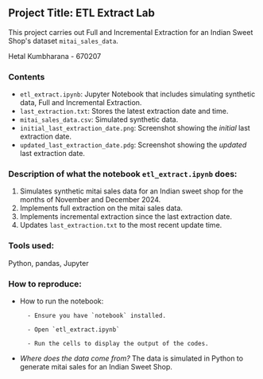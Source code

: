 ## Project Title: ETL Extract Lab

This project carries out Full and Incremental Extraction for an Indian Sweet Shop's dataset `mitai_sales_data`.

Hetal Kumbharana - 670207

### Contents

- `etl_extract.ipynb`: Jupyter Notebook that includes simulating synthetic data, Full and Incremental Extraction.
- `last_extraction.txt`: Stores the latest extraction date and time.
- `mitai_sales_data.csv`: Simulated synthetic data.
- `initial_last_extraction_date.png`: Screenshot showing the *initial* last extraction date.
- `updated_last_extraction_date.pdg`: Screenshot showing the *updated* last extraction date.

### Description of what the notebook `etl_extract.ipynb` does:

1. Simulates synthetic mitai sales data for an Indian sweet shop for the months of November and December 2024.
2. Implements full extraction on the mitai sales data.
3. Implements incremental extraction since the last extraction date.
4. Updates `last_extraction.txt` to the most recent update time.

### Tools used:

Python, pandas, Jupyter

### How to reproduce:
- How to run the notebook:
  
        - Ensure you have `notebook` installed.
  
        - Open `etl_extract.ipynb`
  
        - Run the cells to display the output of the codes.

- *Where does the data come from?* The data is simulated in Python to generate mitai sales for an Indian Sweet Shop.
